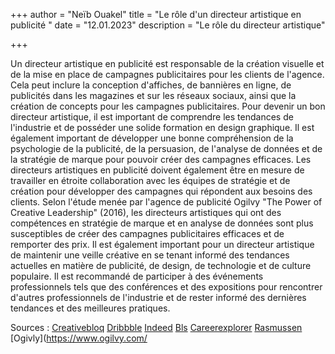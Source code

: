 +++
author = "Neïb Ouakel"
title = "Le rôle d'un directeur artistique en publicité "
date = "12.01.2023"
description = "Le rôle du directeur artistique"

+++

<!--more-->
Un directeur artistique en publicité est responsable de la création visuelle et de la mise en place de campagnes publicitaires pour les clients de l'agence. Cela peut inclure la conception d'affiches, de bannières en ligne, de publicités dans les magazines et sur les réseaux sociaux, ainsi que la création de concepts pour les campagnes publicitaires. Pour devenir un bon directeur artistique, il est important de comprendre les tendances de l'industrie et de posséder une solide formation en design graphique. Il est également important de développer une bonne compréhension de la psychologie de la publicité, de la persuasion, de l'analyse de données et de la stratégie de marque pour pouvoir créer des campagnes efficaces. Les directeurs artistiques en publicité doivent également être en mesure de travailler en étroite collaboration avec les équipes de stratégie et de création pour développer des campagnes qui répondent aux besoins des clients. Selon l'étude menée par l'agence de publicité Ogilvy "The Power of Creative Leadership" (2016), les directeurs artistiques qui ont des compétences en stratégie de marque et en analyse de données sont plus susceptibles de créer des campagnes publicitaires efficaces et de remporter des prix. Il est également important pour un directeur artistique de maintenir une veille créative en se tenant informé des tendances actuelles en matière de publicité, de design, de technologie et de culture populaire. Il est recommandé de participer à des événements professionnels tels que des conférences et des expositions pour rencontrer d'autres professionnels de l'industrie et de rester informé des dernières tendances et des meilleures pratiques.


Sources : 
[Creativebloq](https://www.creativebloq.com/career/art-director-11121180)
[Dribbble](https://dribbble.com/resources/how-to-become-an-art-director#:~:text=Art%20Director%20Job%20Description,and%20other%20collaborative%20creative%20projects.)
[Indeed](https://www.indeed.com/career-advice/career-development/how-to-become-an-art-director)
[Bls](https://www.bls.gov/ooh/arts-and-design/art-directors.htm)
[Careerexplorer](https://www.careerexplorer.com/careers/art-director/how-to-become/)
[Rasmussen](https://www.rasmussen.edu/degrees/design/blog/creative-director-versus-art-director/)
[Ogivly](https://www.ogilvy.com/